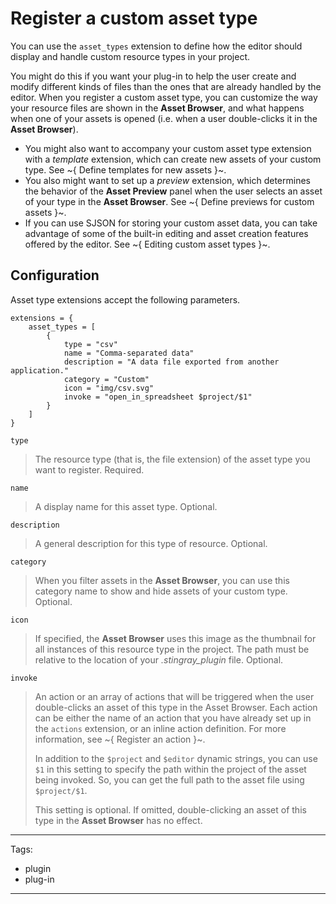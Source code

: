 # Register a custom asset type

You can use the `asset_types` extension to define how the editor should display and handle custom resource types in your project.

You might do this if you want your plug-in to help the user create and modify different kinds of files than the ones that are already handled by the editor. When you register a custom asset type, you can customize the way your resource files are shown in the **Asset Browser**, and what happens when one of your assets is opened (i.e. when a user double-clicks it in the **Asset Browser**).

-	You might also want to accompany your custom asset type extension with a *template* extension, which can create new assets of your custom type. See ~{ Define templates for new assets }~.
-	You also might want to set up a *preview* extension, which determines the behavior of the **Asset Preview** panel when the user selects an asset of your type in the **Asset Browser**. See ~{ Define previews for custom assets }~.
-	If you can use SJSON for storing your custom asset data, you can take advantage of some of the built-in editing and asset creation features offered by the editor. See ~{ Editing custom asset types }~.

## Configuration

Asset type extensions accept the following parameters.

~~~{sjson}
extensions = {
	asset_types = [
		{
			type = "csv"
			name = "Comma-separated data"
			description = "A data file exported from another application."
			category = "Custom"
			icon = "img/csv.svg"
			invoke = "open_in_spreadsheet $project/$1"
		}
	]
}
~~~

`type`

>	The resource type (that is, the file extension) of the asset type you want to register. Required.

`name`

>	A display name for this asset type. Optional.

`description`

>	A general description for this type of resource. Optional.

`category`

>	When you filter assets in the **Asset Browser**, you can use this category name to show and hide assets of your custom type. Optional.

`icon`

>	If specified, the **Asset Browser** uses this image as the thumbnail for all instances of this resource type in the project. The path must be relative to the location of your *.stingray_plugin* file. Optional.

`invoke`

>	An action or an array of actions that will be triggered when the user double-clicks an asset of this type in the Asset Browser. Each action can be either the name of an action that you have already set up in the `actions` extension, or an inline action definition. For more information, see ~{ Register an action }~.
>
>	In addition to the `$project` and `$editor` dynamic strings, you can use `$1` in this setting to specify the path within the project of the asset being invoked. So, you can get the full path to the asset file using `$project/$1`.
>
>	This setting is optional. If omitted, double-clicking an asset of this type in the **Asset Browser** has no effect.

---
Tags:
-	plugin
-	plug-in
---
